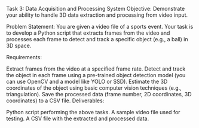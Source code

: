 Task 3: Data Acquisition and Processing System
Objective: Demonstrate your ability to handle 3D data extraction and processing from video input.

Problem Statement:
You are given a video file of a sports event. Your task is to develop a Python script that extracts frames from the video and processes each frame to detect and track a specific object (e.g., a ball) in 3D space.

Requirements:

Extract frames from the video at a specified frame rate.
Detect and track the object in each frame using a pre-trained object detection model (you can use OpenCV and a model like YOLO or SSD).
Estimate the 3D coordinates of the object using basic computer vision techniques (e.g., triangulation).
Save the processed data (frame number, 2D coordinates, 3D coordinates) to a CSV file.
Deliverables:

Python script performing the above tasks.
A sample video file used for testing.
A CSV file with the extracted and processed data.